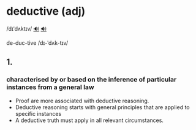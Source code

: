# deductive (adj)

/dɪˈdʌktɪv/ [🔊](https://www.oxfordlearnersdictionaries.com/media/english/uk_pron/d/ded/deduc/deductive__gb_1.mp3) [🔊](https://www.oxfordlearnersdictionaries.com/media/english/us_pron/d/ded/deduc/deductive__us_1.mp3)

de-duc-tive /dɪ-ˈdʌk-tɪv/

## 1.

### characterised by or based on the inference of particular instances from a general law

- Proof are more associated with deductive reasoning.
- Deductive reasoning starts with general principles that are applied to specific instances
- A deductive truth must apply in all relevant circumstances.